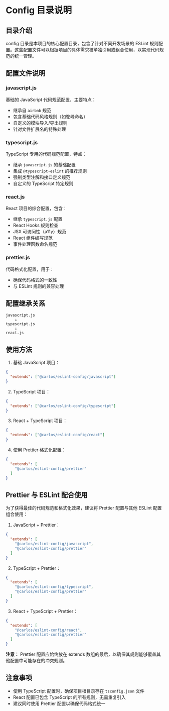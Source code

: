 # Config 目录说明

## 目录介绍

config 目录是本项目的核心配置目录，包含了针对不同开发场景的 ESLint 规则配置。这些配置文件可以根据项目的具体需求被单独引用或组合使用，以实现代码规范的统一管理。

## 配置文件说明

### javascript.js

基础的 JavaScript 代码规范配置，主要特点：
- 继承自 `airbnb` 规范
- 包含基础代码风格规则（如驼峰命名）
- 自定义的模块导入/导出规则
- 针对文件扩展名的特殊处理

### typescript.js

TypeScript 专用的代码规范配置，特点：
- 继承 `javascript.js` 的基础配置
- 集成 `@typescript-eslint` 的推荐规则
- 强制类型注解和接口定义规范
- 自定义的 TypeScript 特定规则

### react.js

React 项目的综合配置，包含：
- 继承 `typescript.js` 配置
- React Hooks 规则检查
- JSX 可访问性（a11y）规范
- React 组件编写规范
- 事件处理函数命名规范

### prettier.js

代码格式化配置，用于：
- 确保代码格式的一致性
- 与 ESLint 规则的兼容处理

## 配置继承关系

```
javascript.js
    ↓
typescript.js
    ↓
react.js
```

## 使用方法

1. 基础 JavaScript 项目：
```json
{
  "extends": ["@carlos/eslint-config/javascript"]
}
```

2. TypeScript 项目：
```json
{
  "extends": ["@carlos/eslint-config/typescript"]
}
```

3. React + TypeScript 项目：
```json
{
  "extends": ["@carlos/eslint-config/react"]
}
```

4. 使用 Prettier 格式化配置：
```json
{
  "extends": [
    "@carlos/eslint-config/prettier"
  ]
}
```

## Prettier 与 ESLint 配合使用

为了获得最佳的代码规范和格式化效果，建议将 Prettier 配置与其他 ESLint 配置组合使用：

1. JavaScript + Prettier：
```json
{
  "extends": [
    "@carlos/eslint-config/javascript",
    "@carlos/eslint-config/prettier"
  ]
}
```

2. TypeScript + Prettier：
```json
{
  "extends": [
    "@carlos/eslint-config/typescript",
    "@carlos/eslint-config/prettier"
  ]
}
```

3. React + TypeScript + Prettier：
```json
{
  "extends": [
    "@carlos/eslint-config/react",
    "@carlos/eslint-config/prettier"
  ]
}
```

**注意：** Prettier 配置应始终放在 extends 数组的最后，以确保其规则能够覆盖其他配置中可能存在的冲突规则。

## 注意事项

- 使用 TypeScript 配置时，确保项目根目录存在 `tsconfig.json` 文件
- React 配置已包含 TypeScript 的所有规则，无需重复引入
- 建议同时使用 Prettier 配置以确保代码格式统一
